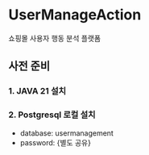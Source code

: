 # UserManageAction

쇼핑몰 사용자 행동 분석 플랫폼

## 사전 준비

### 1. JAVA 21 설치
### 2. Postgresql 로컬 설치
- database: usermanagement
- password: {별도 공유}